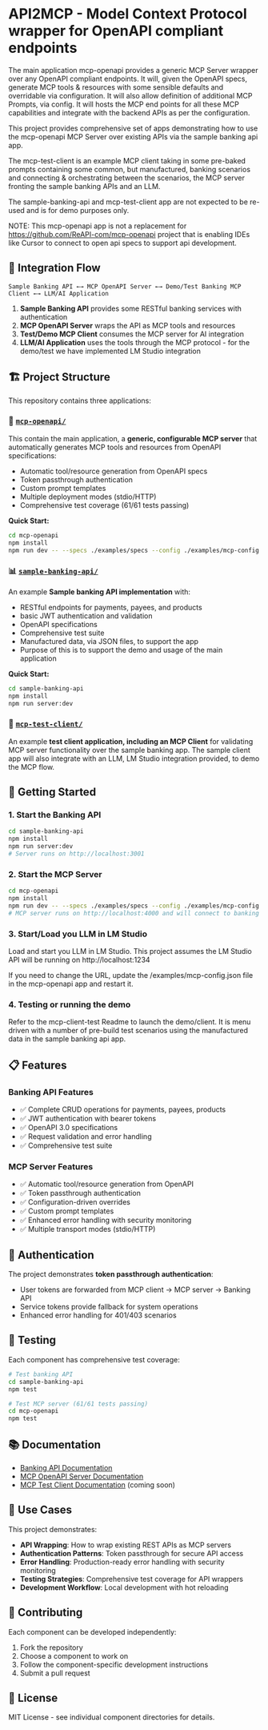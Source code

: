 # API2MCP - Model Context Protocol wrapper for OpenAPI compliant endpoints

The main application mcp-openapi provides a generic MCP Server wrapper over any OpenAPI compliant endpoints.  It will, given the OpenAPI specs, generate MCP tools & resources with some sensible defaults and overridable via configuration.  It will also allow definition of additional MCP Prompts, via config.  It will hosts the MCP end points for all these MCP capabilities and integrate with the backend APIs as per the configuration.

This project provides comprehensive set of apps demonstrating how to use the mcp-openapi MCP Server over existing APIs via the sample banking api app.  

The mcp-test-client is an example MCP client taking in some pre-baked prompts containing some common, but manufactured, banking scenarios and connecting & orchestrating between the scenarios, the MCP server fronting the sample banking APIs and an LLM.

The sample-banking-api and mcp-test-client app are not expected to be re-used and is for demo purposes only.

NOTE:  This mcp-openapi app is not a replacement for https://github.com/ReAPI-com/mcp-openapi project that is enabling IDEs like Cursor to connect to open api specs to support api development.

## 🔄 Integration Flow

```
Sample Banking API ←→ MCP OpenAPI Server ←→ Demo/Test Banking MCP Client ←→ LLM/AI Application
```

1. **Sample Banking API** provides some RESTful banking services with authentication
2. **MCP OpenAPI Server** wraps the API as MCP tools and resources
3. **Test/Demo MCP Client** consumes the MCP server for AI integration
4. **LLM/AI Application** uses the tools through the MCP protocol - for the demo/test we have implemented LM Studio integration


## 🏗️ Project Structure

This repository contains three applications:

### 🔌 [`mcp-openapi/`](./mcp-openapi/)
This contain the main application, a **generic, configurable MCP server** that automatically generates MCP tools and resources from OpenAPI specifications:
- Automatic tool/resource generation from OpenAPI specs
- Token passthrough authentication
- Custom prompt templates
- Multiple deployment modes (stdio/HTTP)
- Comprehensive test coverage (61/61 tests passing)

**Quick Start:**
```bash
cd mcp-openapi
npm install
npm run dev -- --specs ./examples/specs --config ./examples/mcp-config.json --verbose
```


### 📊 [`sample-banking-api/`](./sample-banking-api/)
An example **Sample banking API implementation** with:
- RESTful endpoints for payments, payees, and products
- basic JWT authentication and validation
- OpenAPI specifications
- Comprehensive test suite
- Manufactured data, via JSON files, to support the app 
- Purpose of this is to support the demo and usage of the main application

**Quick Start:**
```bash
cd sample-banking-api
npm install
npm run server:dev
```

### 🧪 [`mcp-test-client/`](./mcp-test-client/)
An example **test client application, including an MCP Client** for validating MCP server functionality over the sample banking app.  The sample client app will also integrate with an LLM, LM Studio integration provided, to demo the MCP flow.


## 🚀 Getting Started

### 1. Start the Banking API
```bash
cd sample-banking-api
npm install
npm run server:dev
# Server runs on http://localhost:3001
```

### 2. Start the MCP Server
```bash
cd mcp-openapi
npm install
npm run dev -- --specs ./examples/specs --config ./examples/mcp-config.json --verbose
# MCP server runs on http://localhost:4000 and will connect to banking API to serve requests
```

### 3. Start/Load you LLM in LM Studio
Load and start you LLM in LM Studio.  This project assumes the LM Studio API will be running on http://localhost:1234

If you need to change the URL, update the /examples/mcp-config.json file in the mcp-openapi app and restart it.

### 4. Testing or running the demo
Refer to the mcp-client-test Readme to launch the demo/client.  It is menu driven with a number of pre-build test scenarios using the manufactured data in the sample banking api app.

## 📋 Features

### Banking API Features
- ✅ Complete CRUD operations for payments, payees, products
- ✅ JWT authentication with bearer tokens
- ✅ OpenAPI 3.0 specifications
- ✅ Request validation and error handling
- ✅ Comprehensive test suite

### MCP Server Features
- ✅ Automatic tool/resource generation from OpenAPI
- ✅ Token passthrough authentication
- ✅ Configuration-driven overrides
- ✅ Custom prompt templates
- ✅ Enhanced error handling with security monitoring
- ✅ Multiple transport modes (stdio/HTTP)

## 🔐 Authentication

The project demonstrates **token passthrough authentication**:
- User tokens are forwarded from MCP client → MCP server → Banking API
- Service tokens provide fallback for system operations
- Enhanced error handling for 401/403 scenarios

## 🧪 Testing

Each component has comprehensive test coverage:

```bash
# Test banking API
cd sample-banking-api
npm test

# Test MCP server (61/61 tests passing)
cd mcp-openapi
npm test
```

## 📚 Documentation

- [Banking API Documentation](./sample-banking-api/README.md)
- [MCP OpenAPI Server Documentation](./mcp-openapi/README.md)
- [MCP Test Client Documentation](./mcp-test-client/README.md) (coming soon)

## 🎯 Use Cases

This project demonstrates:
- **API Wrapping**: How to wrap existing REST APIs as MCP servers
- **Authentication Patterns**: Token passthrough for secure API access
- **Error Handling**: Production-ready error handling with security monitoring
- **Testing Strategies**: Comprehensive test coverage for API wrappers
- **Development Workflow**: Local development with hot reloading

## 🤝 Contributing

Each component can be developed independently:
1. Fork the repository
2. Choose a component to work on
3. Follow the component-specific development instructions
4. Submit a pull request

## 📄 License

MIT License - see individual component directories for details. 